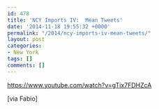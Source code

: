 ```yaml
---
id: 478
title: 'NCY Imports IV:  Mean Tweets'
date: '2014-11-18 19:55:32 +0000'
permalink: "/2014/ncy-imports-iv-mean-tweets/"
layout: post
categories:
- New York
tags: []
comments: []
---
```

<https://www.youtube.com/watch?v=gTix7FDHZcA>

[via Fabio]